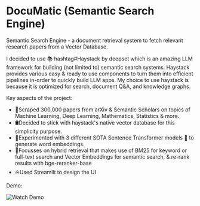# DocuMatic (Semantic Search Engine)

Semantic Search Engine - a document retrieval system to fetch relevant research papers from a Vector Database.

I decided to use 📚 hashtag#Haystack by deepset which is an amazing LLM framework for building (not limited to) semantic search systems. Haystack provides various easy & ready to use components to turn them into efficient pipelines in-order to quickly build LLM apps. My choice to use haystack is because it is optimized for search, document Q&A, and knowledge graphs.

Key aspects of the project: 
- 📄Scraped 300,000 papers from arXiv & Semantic Scholars on topics of Machine Learning, Deep Learning, Mathematics, Statistics & more.
- 🛢Decided to stick with haystack's native vector database for this simplicity purpose.
- 🤗Experimented with 3 different SOTA Sentence Transformer models 🚀 to generate word embeddings.
- 🔎Focusses on hybrid retrieval that makes use of BM25 for keyword or full-text search and Vector Embeddings for semantic search, & re-rank results with bge-reranker-base
- ⛵Used Streamlit to design the UI

Demo:

![Watch Demo](https://github.com/VPraharsha03/DocuMatic/blob/main/demo/demo.gif)
